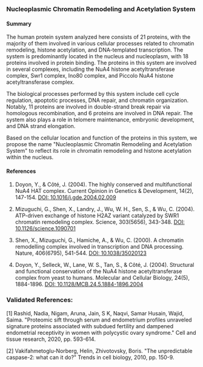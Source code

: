 ### Nucleoplasmic Chromatin Remodeling and Acetylation System

#### Summary

The human protein system analyzed here consists of 21 proteins, with the majority of them involved in various cellular processes related to chromatin remodeling, histone acetylation, and DNA-templated transcription. The system is predominantly located in the nucleus and nucleoplasm, with 18 proteins involved in protein binding. The proteins in this system are involved in several complexes, including the NuA4 histone acetyltransferase complex, Swr1 complex, Ino80 complex, and Piccolo NuA4 histone acetyltransferase complex.

The biological processes performed by this system include cell cycle regulation, apoptotic processes, DNA repair, and chromatin organization. Notably, 11 proteins are involved in double-strand break repair via homologous recombination, and 6 proteins are involved in DNA repair. The system also plays a role in telomere maintenance, embryonic development, and DNA strand elongation.

Based on the cellular location and function of the proteins in this system, we propose the name "Nucleoplasmic Chromatin Remodeling and Acetylation System" to reflect its role in chromatin remodeling and histone acetylation within the nucleus.

#### References

1. Doyon, Y., & Côté, J. (2004). The highly conserved and multifunctional NuA4 HAT complex. Current Opinion in Genetics & Development, 14(2), 147-154. [DOI: 10.1016/j.gde.2004.02.009](https://doi.org/10.1016/j.gde.2004.02.009)

2. Mizuguchi, G., Shen, X., Landry, J., Wu, W. H., Sen, S., & Wu, C. (2004). ATP-driven exchange of histone H2AZ variant catalyzed by SWR1 chromatin remodeling complex. Science, 303(5656), 343-348. [DOI: 10.1126/science.1090701](https://doi.org/10.1126/science.1090701)

3. Shen, X., Mizuguchi, G., Hamiche, A., & Wu, C. (2000). A chromatin remodelling complex involved in transcription and DNA processing. Nature, 406(6795), 541-544. [DOI: 10.1038/35020123](https://doi.org/10.1038/35020123)

4. Doyon, Y., Selleck, W., Lane, W. S., Tan, S., & Côté, J. (2004). Structural and functional conservation of the NuA4 histone acetyltransferase complex from yeast to humans. Molecular and Cellular Biology, 24(5), 1884-1896. [DOI: 10.1128/MCB.24.5.1884-1896.2004](https://doi.org/10.1128/MCB.24.5.1884-1896.2004)

### Validated References: 

[1] Rashid, Nadia, Nigam, Aruna, Jain, S K, Naqvi, Samar Husain, Wajid, Saima. "Proteomic sift through serum and endometrium profiles unraveled signature proteins associated with subdued fertility and dampened endometrial receptivity in women with polycystic ovary syndrome." Cell and tissue research, 2020, pp. 593-614.

[2] Vakifahmetoglu-Norberg, Helin, Zhivotovsky, Boris. "The unpredictable caspase-2: what can it do?" Trends in cell biology, 2010, pp. 150-9.

